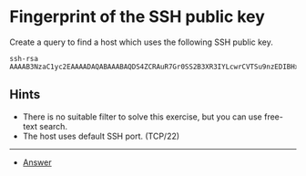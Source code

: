# Fingerprint of the SSH public key

Create a query to find a host which uses the following SSH public key.

```
ssh-rsa AAAAB3NzaC1yc2EAAAADAQABAAABAQDS4ZCRAuR7Gr0SS2B3XR3IYLcwrCVTSu9nzEDIBHxkVYM+zwO4SBXxECJaOZMI14hgYGa1KMGMqoVAtd72Te+Uwmu4iwGNWW5mheAGUMsYJHhUzTpKxcHqhmXCJI9ngbrPO6KoBVSmYQ1QkYBMI/E8jYBPIy8cfMJIeX7/TL8irTrfA3RS04l84ngSCOFipLLsBq4fbDVc6qbMF6Y4hGcknpOY5PbqX/nG2PdNJ68acT9K1IwqXmi9ZukX1yvpH4a1J4EkwbMyrvrV+3f5RYyHOJr+HL9PhDUWu04zxg2RYl75mbLFOA+kZ92YxF8DRMh6k37GD+VvA56Q+33owZl1
```

## Hints

- There is no suitable filter to solve this exercise, but you can use free-text search.
- The host uses default SSH port. (TCP/22)

---

- [Answer](./answer.md)
